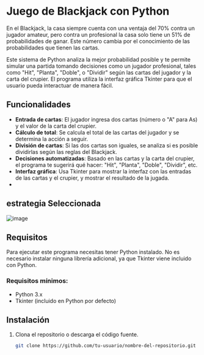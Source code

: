 # Juego de Blackjack con Python

En el Blackjack, la casa siempre cuenta con una ventaja del 70% contra un jugador amateur, pero contra un profesional la casa solo tiene un 51% de probabilidades de ganar. Este número cambia por el conocimiento de las probabilidades que tienen las cartas.

Este sistema de Python analiza la mejor probabilidad posible y te permite simular una partida tomando decisiones como un jugador profesional, tales como "Hit", "Planta", "Doble", o "Dividir" según las cartas del jugador y la carta del crupier. El programa utiliza la interfaz gráfica Tkinter para que el usuario pueda interactuar de manera fácil.

## Funcionalidades

- **Entrada de cartas**: El jugador ingresa dos cartas (número o "A" para As) y el valor de la carta del crupier.
- **Cálculo de total**: Se calcula el total de las cartas del jugador y se determina la acción a seguir.
- **División de cartas**: Si las dos cartas son iguales, se analiza si es posible dividirlas según las reglas del Blackjack.
- **Decisiones automatizadas**: Basado en las cartas y la carta del crupier, el programa te sugerirá qué hacer: "Hit", "Planta", "Doble", "Dividir", etc.
- **Interfaz gráfica**: Usa Tkinter para mostrar la interfaz con las entradas de las cartas y el crupier, y mostrar el resultado de la jugada.
- 
## estrategia Seleccionada
![image](https://github.com/user-attachments/assets/fdd9aaa3-6e95-433c-813a-b9c0c5febcb2)


## Requisitos

Para ejecutar este programa necesitas tener Python instalado. No es necesario instalar ninguna librería adicional, ya que Tkinter viene incluido con Python.

### Requisitos mínimos:
- Python 3.x
- Tkinter (incluido en Python por defecto)

## Instalación

1. Clona el repositorio o descarga el código fuente.
   
   ```bash
   git clone https://github.com/tu-usuario/nombre-del-repositorio.git
